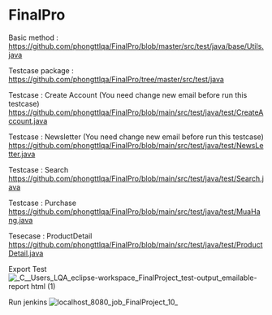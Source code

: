 # FinalPro
Basic method : 
https://github.com/phongttlqa/FinalPro/blob/master/src/test/java/base/Utils.java

Testcase package : 
https://github.com/phongttlqa/FinalPro/tree/master/src/test/java

Testcase : Create Account (You need change new email before run this testcase)
https://github.com/phongttlqa/FinalPro/blob/main/src/test/java/test/CreateAccount.java

Testcase : Newsletter (You need change new email before run this testcase)
https://github.com/phongttlqa/FinalPro/blob/main/src/test/java/test/NewsLetter.java

Testcase : Search
https://github.com/phongttlqa/FinalPro/blob/main/src/test/java/test/Search.java

Testcase : Purchase
https://github.com/phongttlqa/FinalPro/blob/main/src/test/java/test/MuaHang.java

Tesecase : ProductDetail 
https://github.com/phongttlqa/FinalPro/blob/main/src/test/java/test/ProductDetail.java

Export Test
![_C__Users_LQA_eclipse-workspace_FinalProject_test-output_emailable-report html (1)](https://user-images.githubusercontent.com/83689476/117237661-9c242600-ae55-11eb-9553-b7382e36fceb.png)

Run jenkins
![localhost_8080_job_FinalProject_10_](https://user-images.githubusercontent.com/83689476/117412733-52176f00-af3f-11eb-9603-a0c48347f562.png)
